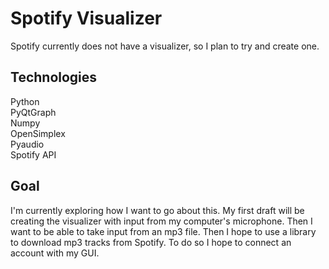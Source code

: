 # Spotify Visualizer

Spotify currently does not have a visualizer, so I plan to try and create one. 

## Technologies
Python <br /> PyQtGraph <br /> Numpy <br /> OpenSimplex <br /> Pyaudio <br /> Spotify API

## Goal
I'm currently exploring how I want to go about this. My first draft will be creating the visualizer with input from my computer's microphone. Then I want to be able to take input from an mp3 file. Then I hope to use a library to download mp3 tracks from Spotify. To do so I hope to connect an account with my GUI.
